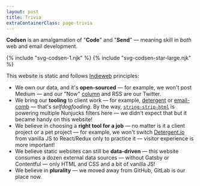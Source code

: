```yaml
---
layout: post
title: Trivia
extraContainerClass: page-trivia
---
```


**Codsen** is an amalgamation of "**Code**" and "**Send**" — meaning skill in _both_ web and email development.

<div role="presentation" class="separator">
  {% include "svg-codsen-1.njk" %}
  {% include "svg-codsen-star-large.njk" %}
</div>

This website is static and follows [Indieweb](https://indieweb.org/) principles:

* We own our data, and it's **open-sourced** — for example, we won't post Medium — and our "Now" [column](/) and RSS are our Twitter.
* We bring our **tooling** to client work — for example, [detergent](/os/detergent/) or [email-comb](/os/email-comb/) — that's _selfdogfooding_. By the way, [`string-strip-html`](/os/string-strip-html/) is powering multiple Nunjucks filters here — we didn't expect that but it became handy on this website!
* We believe in choosing a **right tool for a job** — no matter is it a client project or a pet project — for example, we won't switch [Detergent.io](https://detergent.io) from vanilla JS to React/Redux only to practice it — visitor experience is more important!
* We believe static websites can still be **data-driven** — this website consumes a dozen external data sources — without Gatsby or Contentful — only HTML and CSS and a bit of vanilla JS!
* We believe in **plurality** — we moved away from GitHub, GitLab is our place now.
